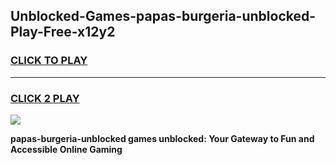 
## Unblocked-Games-papas-burgeria-unblocked-Play-Free-x12y2
<h3>
<a href="https://premium76.site?title=papas-burgeria-unblocked&ref=12A">CLICK TO PLAY</a></h3>
<hr>

<h3>
<a href="https://premium76.site?title=papas-burgeria-unblocked&ref=12A">CLICK 2 PLAY</a>
  
</h3>

<a href="https://premium76.site?title=papas-burgeria-unblocked&ref=12A"><img src="https://clearcache.store/games.png"></a>


**papas-burgeria-unblocked games unblocked: Your Gateway to Fun and Accessible Online Gaming**
